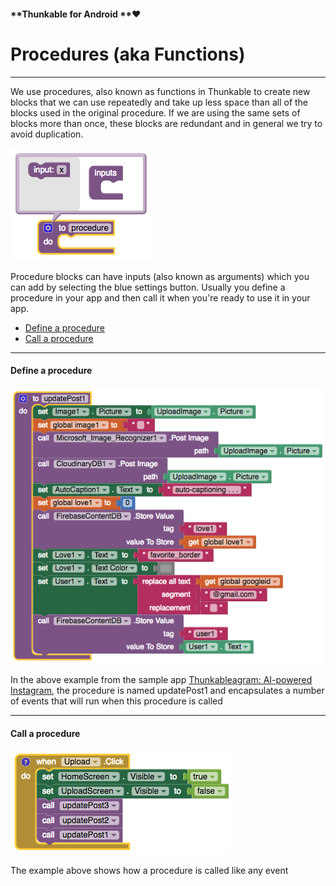 #### **Thunkable for Android **❤

# Procedures \(aka Functions\)

---

We use procedures, also known as functions in Thunkable to create new blocks that we can use repeatedly and take up less space than all of the blocks used in the original procedure. If we are using the same sets of blocks more than once, these blocks are redundant and in general we try to avoid duplication.

![](/assets/function-block-1.png)

Procedure blocks can have inputs \(also known as arguments\) which you can add by selecting the blue settings button. Usually you define a procedure in your app and then call it when you're ready to use it in your app.

* [Define a procedure](#define-a-procedure)
* [Call a procedure](#call-a-procedure)

---

#### Define a procedure

![](/assets/function-block-2.png)

In the above example from the sample app [Thunkableagram: AI-powered Instagram](#), the procedure is named updatePost1 and encapsulates a number of events that will run when this procedure is called

---

#### Call a procedure

![](/assets/function-block-3.png)

The example above shows how a procedure is called like any event

